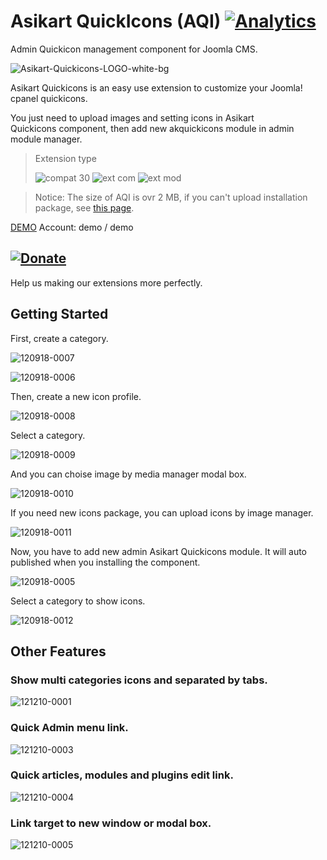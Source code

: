 # Asikart QuickIcons (AQI) [![Analytics](https://ga-beacon.appspot.com/UA-48372917-1/quickicons/readme)](https://github.com/igrigorik/ga-beacon)

Admin Quickicon management component for Joomla CMS.

![Asikart-Quickicons-LOGO-white-bg][1]

Asikart Quickicons is an easy use extension to customize your Joomla! cpanel quickicons.

You just need to upload images and setting icons in Asikart Quickicons&nbsp;component, then add new akquickicons module in admin module manager.

> Extension type
>
> ![compat 30][3]&nbsp;![ext com][4]&nbsp;![ext mod][5]



> Notice: The size of AQI is ovr 2 MB, if you can't upload installation package, see [this page][7].

[DEMO][8]&nbsp;Account: demo / demo

## [![Donate](http://f.cl.ly/items/201r3g370r0r461l3x2b/btn_donate_LG.gif)](http://ext.asikart.com/donate-us.html)

Help us making our extensions more perfectly.


## Getting Started

First, create a category.

![120918-0007][9]

![120918-0006][10]

Then, create a new icon profile.

![120918-0008][11]

Select a category.

![120918-0009][12]

And you can choise image by media manager modal box.

![120918-0010][13]

If you need new icons package, you can upload icons by image manager.

![120918-0011][14]

Now, you have to add new admin Asikart Quickicons module. It will auto published when you installing the component.&nbsp;

![120918-0005][15]

Select a category to show icons.

![120918-0012][16]

## Other Features

### Show multi categories icons and separated by tabs.

![121210-0001][9]

### Quick Admin menu link.

![121210-0003][10]

### Quick articles, modules and plugins edit link.

![121210-0004][11]

### Link target to new window or modal box.

![121210-0005][12]

   [1]: http://ext.asikart.com/images/extensions/quickicons/Asikart-Quickicons-LOGO-white-bg.png
   [2]: http://ext.asikart.com/images/global/extension/compat_25.png
   [3]: http://ext.asikart.com/images/global/extension/compat_30.png
   [4]: http://ext.asikart.com/images/global/extension/ext_com.png
   [5]: http://ext.asikart.com/images/global/extension/ext_mod.png
   [6]: https://github.com/asikart
   [7]: http://ext.asikart.com/discussions/problem-install.html#reply-7
   [8]: http://demo.asikart.com/quickcontent/administrator/
   [9]: http://ext.asikart.com/images/extensions/quickicons/document/120918-0007.jpg
   [10]: http://ext.asikart.com/images/extensions/quickicons/document/120918-0006.jpg
   [11]: http://ext.asikart.com/images/extensions/quickicons/document/120918-0008.jpg
   [12]: http://ext.asikart.com/images/extensions/quickicons/document/120918-0009.jpg
   [13]: http://ext.asikart.com/images/extensions/quickicons/document/120918-0010.jpg
   [14]: http://ext.asikart.com/images/extensions/quickicons/document/120918-0011.jpg
   [15]: http://ext.asikart.com/images/extensions/quickicons/document/120918-0005.jpg
   [16]: http://ext.asikart.com/images/extensions/quickicons/document/120918-0012.jpg
   [17]: http://ext.asikart.com/downloads/asikart-quickicons.html
   [18]: http://ext.asikart.com/extensions/6-quick-icons-pro.html
  

